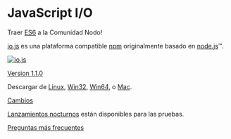 # JavaScript I/O

Traer [ES6](es6.html) a la Comunidad Nodo!

[io.js](https://github.com/iojs/io.js) es una plataforma compatible [npm](https://www.npmjs.org/) originalmente basado en [node.js](https://nodejs.org/)&#8482;.

[![io.js](../images/1.0.0.png)](https://iojs.org/dist/v1.1.0/)

[Version 1.1.0](https://iojs.org/dist/v1.1.0/)

Descargar de
[Linux](https://iojs.org/dist/v1.1.0/iojs-v1.1.0-linux-x64.tar.xz),
[Win32](https://iojs.org/dist/v1.1.0/iojs-v1.1.0-x86.msi), [Win64](https://iojs.org/dist/v1.1.0/iojs-v1.1.0-x64.msi),
o
[Mac](https://iojs.org/dist/v1.1.0/iojs-v1.1.0.pkg).


[Cambios](https://github.com/iojs/io.js/blob/v1.x/CHANGELOG.md)

[Lanzamientos nocturnos](https://iojs.org/download/nightly/) están disponibles para las pruebas.

[Preguntas más frecuentes](/faq.html)